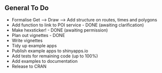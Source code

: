 
## General To Do

* Formalise Get --> Draw --> Add structure on routes, times and polygons
* Add function to link to POI service - DONE (awaiting clarification)
* Make hexsticker! - DONE (awaiting permission)
* Plan out vignettes - DONE
* Write vignettes
* Tidy up example apps
* Publish example apps to shinyapps.io
* Add tests for remaining code (up to 100%)
* Add examples to documentation
* Release to CRAN
